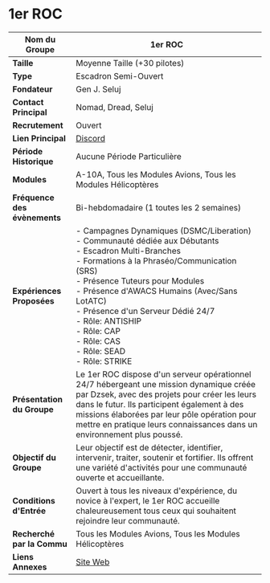 # 1er ROC

| **Nom du Groupe**       | 1er ROC                                       |
|-------------------------|-----------------------------------------------|
| **Taille**              | Moyenne Taille (+30 pilotes)                 |
| **Type**                | Escadron Semi-Ouvert                         |
| **Fondateur**           | Gen J. Seluj                                  |
| **Contact Principal**   | Nomad, Dread, Seluj                          |
| **Recrutement**         | Ouvert                                        |
| **Lien Principal**      | [Discord](https://discord.gg/tz8xVd5aFS)     |
| **Période Historique**  | Aucune Période Particulière                   |
| **Modules**             | A-10A, Tous les Modules Avions, Tous les Modules Hélicoptères |
| **Fréquence des évènements** | Bi-hebdomadaire (1 toutes les 2 semaines)  |
| **Expériences Proposées** | - Campagnes Dynamiques (DSMC/Liberation) <br> - Communauté dédiée aux Débutants <br> - Escadron Multi-Branches <br> - Formations à la Phraséo/Communication (SRS) <br> - Présence Tuteurs pour Modules <br> - Présence d'AWACS Humains (Avec/Sans LotATC) <br> - Présence d'un Serveur Dédié 24/7 <br> - Rôle: ANTISHIP <br> - Rôle: CAP <br> - Rôle: CAS <br> - Rôle: SEAD <br> - Rôle: STRIKE |
| **Présentation du Groupe** | Le 1er ROC dispose d'un serveur opérationnel 24/7 hébergeant une mission dynamique créée par Dzsek, avec des projets pour créer les leurs dans le futur. Ils participent également à des missions élaborées par leur pôle opération pour mettre en pratique leurs connaissances dans un environnement plus poussé. |
| **Objectif du Groupe**  | Leur objectif est de détecter, identifier, intervenir, traiter, soutenir et fortifier. Ils offrent une variété d'activités pour une communauté ouverte et accueillante. |
| **Conditions d'Entrée** | Ouvert à tous les niveaux d'expérience, du novice à l'expert, le 1er ROC accueille chaleureusement tous ceux qui souhaitent rejoindre leur communauté. |
| **Recherché par la Commu** | Tous les Modules Avions, Tous les Modules Hélicoptères |
| **Liens Annexes**       | [Site Web](http://www.1roc.fr)                | 